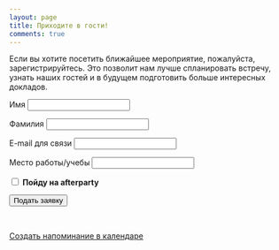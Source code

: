 ```yaml
---
layout: page
title: Приходите в гости!
comments: true
---
```


Если вы хотите посетить ближайшее мероприятие, пожалуйста, зарегистрируйтесь. 
Это позволит нам лучше спланировать встречу, узнать наших гостей и в будущем подготовить больше интересных докладов.


<form action="http://getsimpleform.com/messages?form_api_token=64423d75fb4981e03fc6718d53dbda5e" method="post">
  <!-- the redirect_to is optional, the form will redirect to the referrer on submission -->
  <input type='hidden' name='redirect_to' value='http://kosbackend.hub44.net/register/thank-you.html' />
  <!-- all your input fields here.... -->
  <p>
  <label for='name'>Имя</label>
  <input type='text' name='name' id='name' required=""/>
  </p>
  <p>
  <label for='surname'>Фамилия</label>
  <input type='text' name='surname' id='surname' required=""/>
  </p>
  <p>
  <label for='email'>E-mail для связи</label>
  <input type='email' name='email' id='email' required="" />
  </p>
  <p>
  <label for='work'>Место работы/учебы</label>
  <input type='text' name='work' id='work' required="" />
  </p>
  <p>
  <input type='checkbox' name='afterparty' id='afterparty' /> <b>Пойду на afterparty</b>
  </p>
  <p>
  	<input type='submit' value='Подать заявку' class='btn' />
  </p>
  <br>
  <p><a class="fa fa-calendar" href="webcal://kosbackend.hub44.net/register/kosbackend.ics"> Создать напоминание в календаре</a></p>
</form>